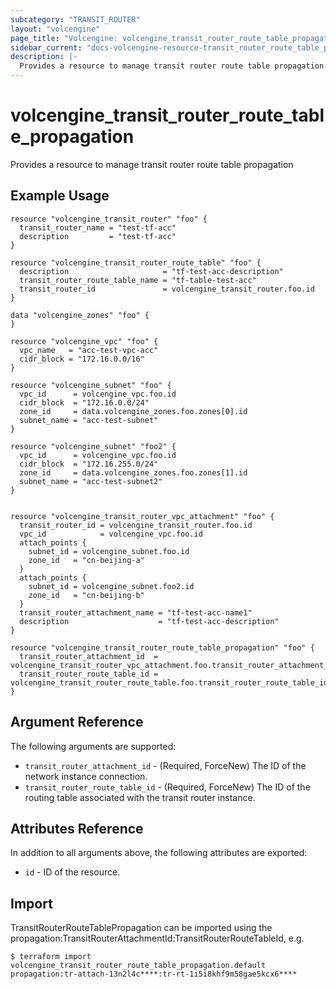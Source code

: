 ```yaml
---
subcategory: "TRANSIT_ROUTER"
layout: "volcengine"
page_title: "Volcengine: volcengine_transit_router_route_table_propagation"
sidebar_current: "docs-volcengine-resource-transit_router_route_table_propagation"
description: |-
  Provides a resource to manage transit router route table propagation
---
```

# volcengine_transit_router_route_table_propagation
Provides a resource to manage transit router route table propagation
## Example Usage
```hcl
resource "volcengine_transit_router" "foo" {
  transit_router_name = "test-tf-acc"
  description         = "test-tf-acc"
}

resource "volcengine_transit_router_route_table" "foo" {
  description                     = "tf-test-acc-description"
  transit_router_route_table_name = "tf-table-test-acc"
  transit_router_id               = volcengine_transit_router.foo.id
}

data "volcengine_zones" "foo" {
}

resource "volcengine_vpc" "foo" {
  vpc_name   = "acc-test-vpc-acc"
  cidr_block = "172.16.0.0/16"
}

resource "volcengine_subnet" "foo" {
  vpc_id      = volcengine_vpc.foo.id
  cidr_block  = "172.16.0.0/24"
  zone_id     = data.volcengine_zones.foo.zones[0].id
  subnet_name = "acc-test-subnet"
}

resource "volcengine_subnet" "foo2" {
  vpc_id      = volcengine_vpc.foo.id
  cidr_block  = "172.16.255.0/24"
  zone_id     = data.volcengine_zones.foo.zones[1].id
  subnet_name = "acc-test-subnet2"
}


resource "volcengine_transit_router_vpc_attachment" "foo" {
  transit_router_id = volcengine_transit_router.foo.id
  vpc_id            = volcengine_vpc.foo.id
  attach_points {
    subnet_id = volcengine_subnet.foo.id
    zone_id   = "cn-beijing-a"
  }
  attach_points {
    subnet_id = volcengine_subnet.foo2.id
    zone_id   = "cn-beijing-b"
  }
  transit_router_attachment_name = "tf-test-acc-name1"
  description                    = "tf-test-acc-description"
}

resource "volcengine_transit_router_route_table_propagation" "foo" {
  transit_router_attachment_id  = volcengine_transit_router_vpc_attachment.foo.transit_router_attachment_id
  transit_router_route_table_id = volcengine_transit_router_route_table.foo.transit_router_route_table_id
}
```
## Argument Reference
The following arguments are supported:
* `transit_router_attachment_id` - (Required, ForceNew) The ID of the network instance connection.
* `transit_router_route_table_id` - (Required, ForceNew) The ID of the routing table associated with the transit router instance.

## Attributes Reference
In addition to all arguments above, the following attributes are exported:
* `id` - ID of the resource.



## Import
TransitRouterRouteTablePropagation can be imported using the propagation:TransitRouterAttachmentId:TransitRouterRouteTableId, e.g.
```
$ terraform import volcengine_transit_router_route_table_propagation.default propagation:tr-attach-13n2l4c****:tr-rt-1i5i8khf9m58gae5kcx6****
```

